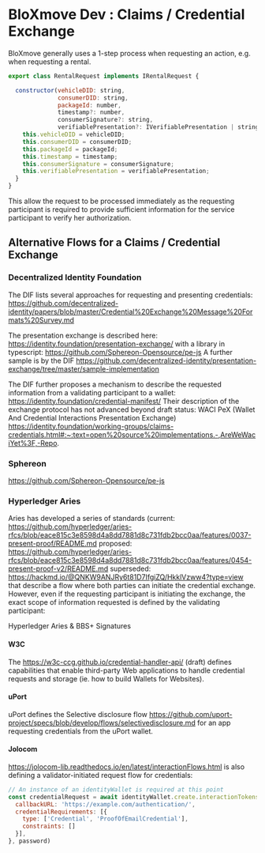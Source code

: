 # BloXmove Dev : Claims / Credential Exchange

BloXmove generally uses a 1-step process when requesting an action, e.g. when requesting a rental.

```javascript
export class RentalRequest implements IRentalRequest {

  constructor(vehicleDID: string,
              consumerDID: string,
              packageId: number,
              timestamp?: number,
              consumerSignature?: string,
              verifiablePresentation?: IVerifiablePresentation | string) {
    this.vehicleDID = vehicleDID;
    this.consumerDID = consumerDID;
    this.packageId = packageId;
    this.timestamp = timestamp;
    this.consumerSignature = consumerSignature;
    this.verifiablePresentation = verifiablePresentation;
  }
}
```

This allow the request to be processed immediately as the requesting participant is required to provide sufficient information for the service participant to verify her authorization.

## Alternative Flows for a Claims / Credential Exchange
### Decentralized Identity Foundation

The DIF lists several approaches for requesting and presenting credentials: https://github.com/decentralized-identity/papers/blob/master/Credential%20Exchange%20Message%20Formats%20Survey.md

The presentation exchange is described here: https://identity.foundation/presentation-exchange/ with a library in typescript: https://github.com/Sphereon-Opensource/pe-js A further sample is by the DIF https://github.com/decentralized-identity/presentation-exchange/tree/master/sample-implementation

The DIF further proposes a mechanism to describe the requested information from a validating participant to a wallet: https://identity.foundation/credential-manifest/ Their description of the exchange protocol has not advanced beyond draft status: WACI PeX (Wallet And Credential Interactions Presentation Exchange) https://identity.foundation/working-groups/claims-credentials.html#:~:text=open%20source%20implementations.-,AreWeWaciYet%3F,-Repo.

### Sphereon
https://github.com/Sphereon-Opensource/pe-js

### Hyperledger Aries
Aries has developed a series of standards (current: https://github.com/hyperledger/aries-rfcs/blob/eace815c3e8598d4a8dd7881d8c731fdb2bcc0aa/features/0037-present-proof/README.md proposed: https://github.com/hyperledger/aries-rfcs/blob/eace815c3e8598d4a8dd7881d8c731fdb2bcc0aa/features/0454-present-proof-v2/README.md superseded: https://hackmd.io/@QNKW9ANJRy6t81D7IfgiZQ/HkklVzww4?type=view that describe a flow where both parties can initiate the credential exchange. However, even if the requesting participant is initiating the exchange, the exact scope of information requested is defined by the validating participant:



Hyperledger Aries & BBS+ Signatures

#### W3C
The https://w3c-ccg.github.io/credential-handler-api/ (draft) defines capabilities that enable third-party Web applications to handle credential requests and storage (ie. how to build Wallets for Websites).

#### uPort
uPort defines the Selective disclosure flow https://github.com/uport-project/specs/blob/develop/flows/selectivedisclosure.md for an app requesting credentials from the uPort wallet.

#### Jolocom
https://jolocom-lib.readthedocs.io/en/latest/interactionFlows.html is also defining a validator-initiated request flow for credentials:

```javascript
// An instance of an identityWallet is required at this point
const credentialRequest = await identityWallet.create.interactionTokens.request.share({
  callbackURL: 'https://example.com/authentication/',
  credentialRequirements: [{
    type: ['Credential', 'ProofOfEmailCredential'],
    constraints: []
  }],
}, password)
```
